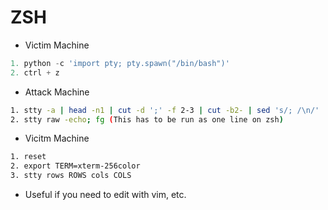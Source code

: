 # ZSH

- Victim Machine
```python
1. python -c 'import pty; pty.spawn("/bin/bash")'
2. ctrl + z
```
- Attack Machine
```bash
1. stty -a | head -n1 | cut -d ';' -f 2-3 | cut -b2- | sed 's/; /\n/'
2. stty raw -echo; fg (This has to be run as one line on zsh)
```
- Vicitm Machine
```bash
1. reset
2. export TERM=xterm-256color
3. stty rows ROWS cols COLS
```

- Useful if you need to edit with vim, etc.

